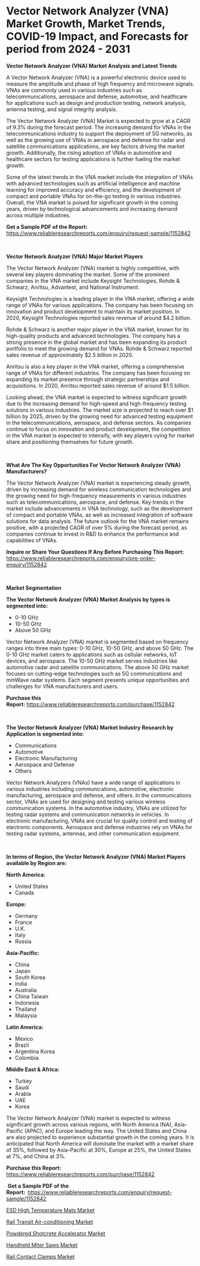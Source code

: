 <p><h1>Vector Network Analyzer (VNA) Market Growth, Market Trends, COVID-19 Impact, and Forecasts for period from 2024 - 2031</h1></p><p><strong>Vector Network Analyzer (VNA) Market Analysis and Latest Trends</strong></p>
<p><p>A Vector Network Analyzer (VNA) is a powerful electronic device used to measure the amplitude and phase of high frequency and microwave signals. VNAs are commonly used in various industries such as telecommunications, aerospace and defense, automotive, and healthcare for applications such as design and production testing, network analysis, antenna testing, and signal integrity analysis.</p><p>The Vector Network Analyzer (VNA) Market is expected to grow at a CAGR of 9.3% during the forecast period. The increasing demand for VNAs in the telecommunications industry to support the deployment of 5G networks, as well as the growing use of VNAs in aerospace and defense for radar and satellite communications applications, are key factors driving the market growth. Additionally, the rising adoption of VNAs in automotive and healthcare sectors for testing applications is further fueling the market growth.</p><p>Some of the latest trends in the VNA market include the integration of VNAs with advanced technologies such as artificial intelligence and machine learning for improved accuracy and efficiency, and the development of compact and portable VNAs for on-the-go testing in various industries. Overall, the VNA market is poised for significant growth in the coming years, driven by technological advancements and increasing demand across multiple industries.</p></p>
<p><strong>Get a Sample PDF of the Report:&nbsp;</strong> <a href="https://www.reliableresearchreports.com/enquiry/request-sample/1152842">https://www.reliableresearchreports.com/enquiry/request-sample/1152842</a></p>
<p>&nbsp;</p>
<p><strong>Vector Network Analyzer (VNA) Major Market Players</strong></p>
<p><p>The Vector Network Analyzer (VNA) market is highly competitive, with several key players dominating the market. Some of the prominent companies in the VNA market include Keysight Technologies, Rohde & Schwarz, Anritsu, Advantest, and National Instrument.</p><p>Keysight Technologies is a leading player in the VNA market, offering a wide range of VNAs for various applications. The company has been focusing on innovation and product development to maintain its market position. In 2020, Keysight Technologies reported sales revenue of around $4.2 billion.</p><p>Rohde & Schwarz is another major player in the VNA market, known for its high-quality products and advanced technologies. The company has a strong presence in the global market and has been expanding its product portfolio to meet the growing demand for VNAs. Rohde & Schwarz reported sales revenue of approximately $2.5 billion in 2020.</p><p>Anritsu is also a key player in the VNA market, offering a comprehensive range of VNAs for different industries. The company has been focusing on expanding its market presence through strategic partnerships and acquisitions. In 2020, Anritsu reported sales revenue of around $1.5 billion.</p><p>Looking ahead, the VNA market is expected to witness significant growth due to the increasing demand for high-speed and high-frequency testing solutions in various industries. The market size is projected to reach over $1 billion by 2025, driven by the growing need for advanced testing equipment in the telecommunications, aerospace, and defense sectors. As companies continue to focus on innovation and product development, the competition in the VNA market is expected to intensify, with key players vying for market share and positioning themselves for future growth.</p></p>
<p>&nbsp;</p>
<p><strong>What Are The Key Opportunities For Vector Network Analyzer (VNA) Manufacturers?</strong></p>
<p><p>The Vector Network Analyzer (VNA) market is experiencing steady growth, driven by increasing demand for wireless communication technologies and the growing need for high-frequency measurements in various industries such as telecommunications, aerospace, and defense. Key trends in the market include advancements in VNA technology, such as the development of compact and portable VNAs, as well as increased integration of software solutions for data analysis. The future outlook for the VNA market remains positive, with a projected CAGR of over 5% during the forecast period, as companies continue to invest in R&D to enhance the performance and capabilities of VNAs.</p></p>
<p><strong>Inquire or Share Your Questions If Any Before Purchasing This Report:</strong> <a href="https://www.reliableresearchreports.com/enquiry/pre-order-enquiry/1152842">https://www.reliableresearchreports.com/enquiry/pre-order-enquiry/1152842</a></p>
<p>&nbsp;</p>
<p><strong>Market Segmentation</strong></p>
<p><strong>The Vector Network Analyzer (VNA) Market Analysis by types is segmented into:</strong></p>
<p><ul><li>0-10 GHz</li><li>10-50 GHz</li><li>Above 50 GHz</li></ul></p>
<p><p>Vector Network Analyzer (VNA) market is segmented based on frequency ranges into three main types: 0-10 GHz, 10-50 GHz, and above 50 GHz. The 0-10 GHz market caters to applications such as cellular networks, IoT devices, and aerospace. The 10-50 GHz market serves industries like automotive radar and satellite communications. The above 50 GHz market focuses on cutting-edge technologies such as 5G communications and mmWave radar systems. Each segment presents unique opportunities and challenges for VNA manufacturers and users.</p></p>
<p><strong>Purchase this Report:&nbsp;</strong><a href="https://www.reliableresearchreports.com/purchase/1152842">https://www.reliableresearchreports.com/purchase/1152842</a></p>
<p>&nbsp;</p>
<p><strong>The Vector Network Analyzer (VNA) Market Industry Research by Application is segmented into:</strong></p>
<p><ul><li>Communications</li><li>Automotive</li><li>Electronic Manufacturing</li><li>Aerospace and Defense</li><li>Others</li></ul></p>
<p><p>Vector Network Analyzers (VNAs) have a wide range of applications in various industries including communications, automotive, electronic manufacturing, aerospace and defense, and others. In the communications sector, VNAs are used for designing and testing various wireless communication systems. In the automotive industry, VNAs are utilized for testing radar systems and communication networks in vehicles. In electronic manufacturing, VNAs are crucial for quality control and testing of electronic components. Aerospace and defense industries rely on VNAs for testing radar systems, antennas, and other communication equipment.</p></p>
<p>&nbsp;</p>
<p><strong>In terms of Region, the Vector Network Analyzer (VNA) Market Players available by Region are:</strong></p>
<p>
    <p> <strong> North America: </strong>
        <ul>
            <li>United States</li>
            <li>Canada</li>
        </ul>
        </p> 
    <p> <strong> Europe: </strong>
        <ul>
            <li>Germany</li>
            <li>France</li>
            <li>U.K.</li>
            <li>Italy</li>
            <li>Russia</li>
        </ul>
        </p> 
    <p> <strong> Asia-Pacific: </strong>
        <ul>
            <li>China</li>
            <li>Japan</li>
            <li>South Korea</li>
            <li>India</li>
            <li>Australia</li>
            <li>China Taiwan</li>
            <li>Indonesia</li>
            <li>Thailand</li>
            <li>Malaysia</li>
        </ul>
        </p> 
    <p> <strong> Latin America: </strong>
        <ul>
            <li>Mexico</li>
            <li>Brazil</li>
            <li>Argentina Korea</li>
            <li>Colombia</li>
        </ul>
        </p> 
    <p> <strong> Middle East & Africa: </strong>
        <ul>
            <li>Turkey</li>
            <li>Saudi</li>
            <li>Arabia</li>
            <li>UAE</li>
            <li>Korea</li>
        </ul>
    </p>
    </p>
<p><p>The Vector Network Analyzer (VNA) market is expected to witness significant growth across various regions, with North America (NA), Asia-Pacific (APAC), and Europe leading the way. The United States and China are also projected to experience substantial growth in the coming years. It is anticipated that North America will dominate the market with a market share of 35%, followed by Asia-Pacific at 30%, Europe at 25%, the United States at 7%, and China at 3%.</p></p>
<p><strong>Purchase this Report: </strong><a href="https://www.reliableresearchreports.com/purchase/1152842">https://www.reliableresearchreports.com/purchase/1152842</a></p>
<p>&nbsp;<strong>Get a Sample PDF of the Report:&nbsp;&nbsp;</strong><a href="https://www.reliableresearchreports.com/enquiry/request-sample/1152842">https://www.reliableresearchreports.com/enquiry/request-sample/1152842</a></p>
<p><strong></strong></p>
<p><p><a href="https://medium.com/p/4d099544505d/edit">ESD High Temperature Mats Market</a></p><p><a href="https://medium.com/p/15689d24a72a/edit">Rail Transit Air-conditioning Market</a></p><p><a href="https://medium.com/p/8a805af46add/edit">Powdered Shotcrete Accelerator Market</a></p><p><a href="https://medium.com/p/7a052c383659/edit">Handheld Miter Saws Market</a></p><p><a href="https://medium.com/p/ab1f1a182ce8/edit">Rail Contact Clamps Market</a></p></p>